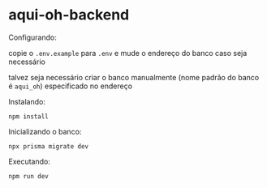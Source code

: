 # aqui-oh-backend

Configurando:

copie o `.env.example` para `.env` e mude o endereço do banco caso seja necessário

talvez seja necessário criar o banco manualmente (nome padrão do banco é `aqui_oh`)
especificado no endereço

Instalando:

```
npm install
```

Inicializando o banco:

```
npx prisma migrate dev
```

Executando:

```
npm run dev
```
